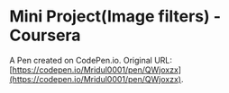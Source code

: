 # Mini Project(Image filters) - Coursera

A Pen created on CodePen.io. Original URL: [https://codepen.io/Mridul0001/pen/QWjoxzx](https://codepen.io/Mridul0001/pen/QWjoxzx).


